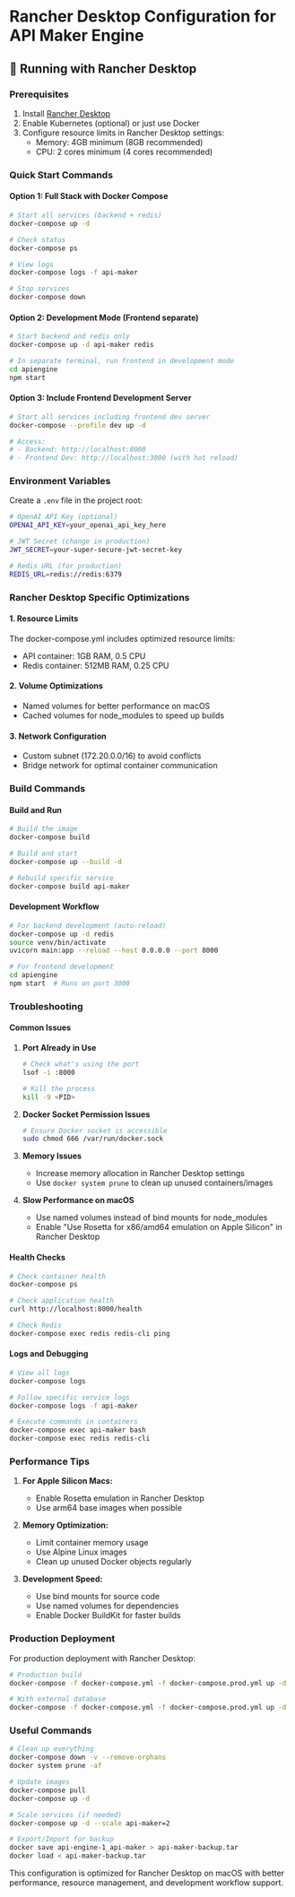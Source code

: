 # Rancher Desktop Configuration for API Maker Engine

## 🚀 Running with Rancher Desktop

### Prerequisites
1. Install [Rancher Desktop](https://rancherdesktop.io/)
2. Enable Kubernetes (optional) or just use Docker
3. Configure resource limits in Rancher Desktop settings:
   - Memory: 4GB minimum (8GB recommended)
   - CPU: 2 cores minimum (4 cores recommended)

### Quick Start Commands

#### Option 1: Full Stack with Docker Compose
```bash
# Start all services (backend + redis)
docker-compose up -d

# Check status
docker-compose ps

# View logs
docker-compose logs -f api-maker

# Stop services
docker-compose down
```

#### Option 2: Development Mode (Frontend separate)
```bash
# Start backend and redis only
docker-compose up -d api-maker redis

# In separate terminal, run frontend in development mode
cd apiengine
npm start
```

#### Option 3: Include Frontend Development Server
```bash
# Start all services including frontend dev server
docker-compose --profile dev up -d

# Access:
# - Backend: http://localhost:8000
# - Frontend Dev: http://localhost:3000 (with hot reload)
```

### Environment Variables
Create a `.env` file in the project root:

```bash
# OpenAI API Key (optional)
OPENAI_API_KEY=your_openai_api_key_here

# JWT Secret (change in production)
JWT_SECRET=your-super-secure-jwt-secret-key

# Redis URL (for production)
REDIS_URL=redis://redis:6379
```

### Rancher Desktop Specific Optimizations

#### 1. Resource Limits
The docker-compose.yml includes optimized resource limits:
- API container: 1GB RAM, 0.5 CPU
- Redis container: 512MB RAM, 0.25 CPU

#### 2. Volume Optimizations
- Named volumes for better performance on macOS
- Cached volumes for node_modules to speed up builds

#### 3. Network Configuration
- Custom subnet (172.20.0.0/16) to avoid conflicts
- Bridge network for optimal container communication

### Build Commands

#### Build and Run
```bash
# Build the image
docker-compose build

# Build and start
docker-compose up --build -d

# Rebuild specific service
docker-compose build api-maker
```

#### Development Workflow
```bash
# For backend development (auto-reload)
docker-compose up -d redis
source venv/bin/activate
uvicorn main:app --reload --host 0.0.0.0 --port 8000

# For frontend development
cd apiengine
npm start  # Runs on port 3000
```

### Troubleshooting

#### Common Issues

1. **Port Already in Use**
   ```bash
   # Check what's using the port
   lsof -i :8000
   
   # Kill the process
   kill -9 <PID>
   ```

2. **Docker Socket Permission Issues**
   ```bash
   # Ensure Docker socket is accessible
   sudo chmod 666 /var/run/docker.sock
   ```

3. **Memory Issues**
   - Increase memory allocation in Rancher Desktop settings
   - Use `docker system prune` to clean up unused containers/images

4. **Slow Performance on macOS**
   - Use named volumes instead of bind mounts for node_modules
   - Enable "Use Rosetta for x86/amd64 emulation on Apple Silicon" in Rancher Desktop

#### Health Checks
```bash
# Check container health
docker-compose ps

# Check application health
curl http://localhost:8000/health

# Check Redis
docker-compose exec redis redis-cli ping
```

#### Logs and Debugging
```bash
# View all logs
docker-compose logs

# Follow specific service logs
docker-compose logs -f api-maker

# Execute commands in containers
docker-compose exec api-maker bash
docker-compose exec redis redis-cli
```

### Performance Tips

1. **For Apple Silicon Macs:**
   - Enable Rosetta emulation in Rancher Desktop
   - Use arm64 base images when possible

2. **Memory Optimization:**
   - Limit container memory usage
   - Use Alpine Linux images
   - Clean up unused Docker objects regularly

3. **Development Speed:**
   - Use bind mounts for source code
   - Use named volumes for dependencies
   - Enable Docker BuildKit for faster builds

### Production Deployment

For production deployment with Rancher Desktop:

```bash
# Production build
docker-compose -f docker-compose.yml -f docker-compose.prod.yml up -d

# With external database
docker-compose -f docker-compose.yml -f docker-compose.prod.yml up -d
```

### Useful Commands

```bash
# Clean up everything
docker-compose down -v --remove-orphans
docker system prune -af

# Update images
docker-compose pull
docker-compose up -d

# Scale services (if needed)
docker-compose up -d --scale api-maker=2

# Export/Import for backup
docker save api-engine-1_api-maker > api-maker-backup.tar
docker load < api-maker-backup.tar
```

This configuration is optimized for Rancher Desktop on macOS with better performance, resource management, and development workflow support.

